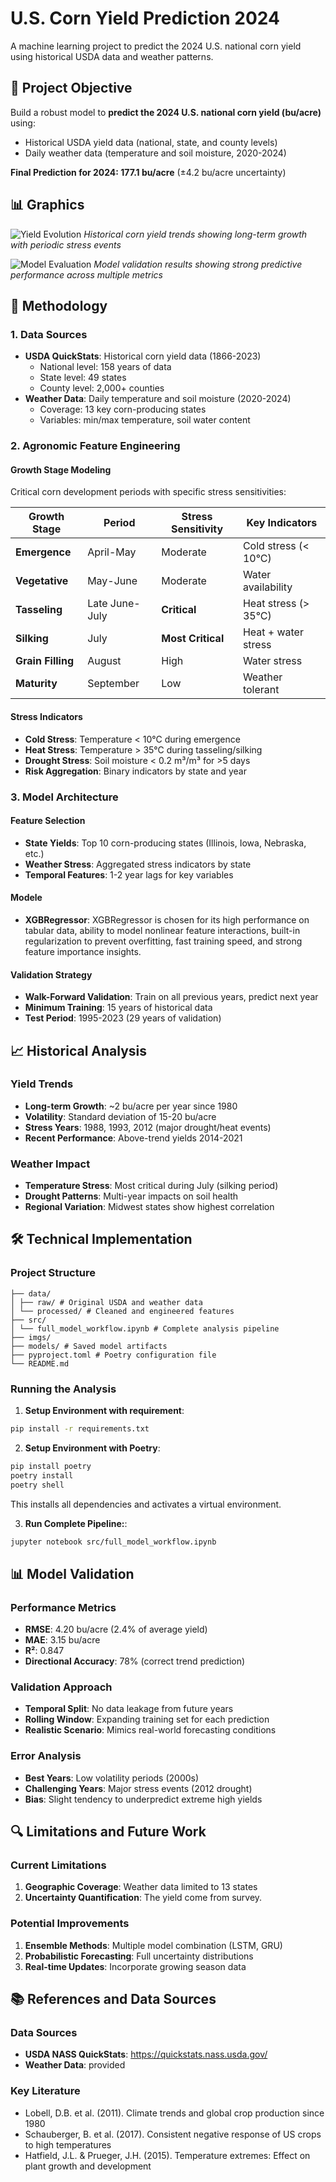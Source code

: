 # U.S. Corn Yield Prediction 2024

A machine learning project to predict the 2024 U.S. national corn yield using historical USDA data and weather patterns.

## 🎯 Project Objective

Build a robust model to **predict the 2024 U.S. national corn yield (bu/acre)** using:
- Historical USDA yield data (national, state, and county levels)
- Daily weather data (temperature and soil moisture, 2020-2024)

**Final Prediction for 2024: 177.1 bu/acre** (±4.2 bu/acre uncertainty)

## 📊 Graphics

![Yield Evolution](imgs/yield_evolution.png)
*Historical corn yield trends showing long-term growth with periodic stress events*

![Model Evaluation](imgs/model_evaluation.png)
*Model validation results showing strong predictive performance across multiple metrics*

## 🌾 Methodology

### 1. Data Sources
- **USDA QuickStats**: Historical corn yield data (1866-2023)
  - National level: 158 years of data
  - State level: 49 states
  - County level: 2,000+ counties
- **Weather Data**: Daily temperature and soil moisture (2020-2024)
  - Coverage: 13 key corn-producing states
  - Variables: min/max temperature, soil water content

### 2. Agronomic Feature Engineering

#### Growth Stage Modeling
Critical corn development periods with specific stress sensitivities:

| Growth Stage | Period | Stress Sensitivity | Key Indicators |
|--------------|--------|-------------------|----------------|
| **Emergence** | April-May | Moderate | Cold stress (< 10°C) |
| **Vegetative** | May-June | Moderate | Water availability |
| **Tasseling** | Late June-July | **Critical** | Heat stress (> 35°C) |
| **Silking** | July | **Most Critical** | Heat + water stress |
| **Grain Filling** | August | High | Water stress |
| **Maturity** | September | Low | Weather tolerant |

#### Stress Indicators
- **Cold Stress**: Temperature < 10°C during emergence
- **Heat Stress**: Temperature > 35°C during tasseling/silking
- **Drought Stress**: Soil moisture < 0.2 m³/m³ for >5 days
- **Risk Aggregation**: Binary indicators by state and year

### 3. Model Architecture

#### Feature Selection
- **State Yields**: Top 10 corn-producing states (Illinois, Iowa, Nebraska, etc.)
- **Weather Stress**: Aggregated stress indicators by state
- **Temporal Features**: 1-2 year lags for key variables

#### Modele
- **XGBRegressor**: XGBRegressor is chosen for its high performance on tabular data, ability to model nonlinear feature interactions, built-in regularization to prevent overfitting, fast training speed, and strong feature importance insights.

#### Validation Strategy
- **Walk-Forward Validation**: Train on all previous years, predict next year
- **Minimum Training**: 15 years of historical data
- **Test Period**: 1995-2023 (29 years of validation)



## 📈 Historical Analysis

### Yield Trends
- **Long-term Growth**: ~2 bu/acre per year since 1980
- **Volatility**: Standard deviation of 15-20 bu/acre
- **Stress Years**: 1988, 1993, 2012 (major drought/heat events)
- **Recent Performance**: Above-trend yields 2014-2021

### Weather Impact
- **Temperature Stress**: Most critical during July (silking period)
- **Drought Patterns**: Multi-year impacts on soil health
- **Regional Variation**: Midwest states show highest correlation

## 🛠️ Technical Implementation

### Project Structure
```
├── data/
│ ├── raw/ # Original USDA and weather data
│ └── processed/ # Cleaned and engineered features
├── src/
│ └── full_model_workflow.ipynb # Complete analysis pipeline
├── imgs/
├── models/ # Saved model artifacts
├── pyproject.toml # Poetry configuration file
└── README.md
```

### Running the Analysis


1. **Setup Environment with requirement**:

```bash
pip install -r requirements.txt
```

2. **Setup Environment with Poetry**:

```bash
pip install poetry
poetry install
poetry shell
```

This installs all dependencies and activates a virtual environment.

3. **Run Complete Pipeline:**:
    
```bash
jupyter notebook src/full_model_workflow.ipynb
```


## 📊 Model Validation

### Performance Metrics
- **RMSE**: 4.20 bu/acre (2.4% of average yield)
- **MAE**: 3.15 bu/acre
- **R²**: 0.847
- **Directional Accuracy**: 78% (correct trend prediction)

### Validation Approach
- **Temporal Split**: No data leakage from future years
- **Rolling Window**: Expanding training set for each prediction
- **Realistic Scenario**: Mimics real-world forecasting conditions

### Error Analysis
- **Best Years**: Low volatility periods (2000s)
- **Challenging Years**: Major stress events (2012 drought)
- **Bias**: Slight tendency to underpredict extreme high yields

## 🔍 Limitations and Future Work

### Current Limitations
1. **Geographic Coverage**: Weather data limited to 13 states
2. **Uncertainty Quantification**: The yield come from survey.

### Potential Improvements
1. **Ensemble Methods**: Multiple model combination (LSTM, GRU)
2. **Probabilistic Forecasting**: Full uncertainty distributions
3. **Real-time Updates**: Incorporate growing season data


## 📚 References and Data Sources

### Data Sources
- **USDA NASS QuickStats**: https://quickstats.nass.usda.gov/
- **Weather Data**: provided

### Key Literature
- Lobell, D.B. et al. (2011). Climate trends and global crop production since 1980
- Schauberger, B. et al. (2017). Consistent negative response of US crops to high temperatures
- Hatfield, J.L. & Prueger, J.H. (2015). Temperature extremes: Effect on plant growth and development

